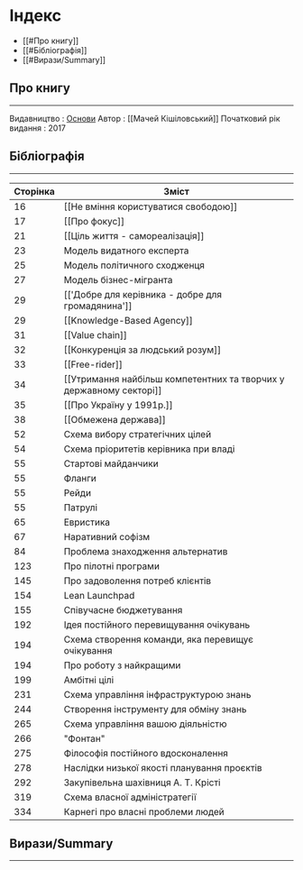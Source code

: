 # Індекс

 - [[#Про книгу]]
 - [[#Бібліографія]]
 - [[#Вирази/Summary]]

## Про книгу
***
Видавництво : [Основи](https://www.osnovypublishing.com/product-page/administration)
Автор : [[Мачей Кішіловський]]
Початковий рік видання : 2017

## Бібліографія
***

| Сторінка | Зміст                                                               |
| -------- | ------------------------------------------------------------------- |
| 16       | [[Не вміння користуватися свободою]]                                |
| 17       | [[Про фокус]]                                                       |
| 21       | [[Ціль життя - самореалізація]]                                     |
| 23       | Модель видатного експерта                                           |
| 25       | Модель політичного сходженця                                        |
| 27       | Модель бізнес-мігранта                                              |
| 29       | [['Добре для керівника - добре для громадянина']]                   |
| 29       | [[Knowledge-Based Agency]]                                          |
| 31       | [[Value chain]]                                                     |
| 32       | [[Конкуренція за людський розум]]                                   |
| 33       | [[Free-rider]]                                                      |
| 34       | [[Утримання найбільш компетентних та творчих у державному секторі]] |
| 35       | [[Про Україну у 1991р.]]                                            |
| 38       | [[Обмежена держава]]                                                |
| 52       | Схема вибору стратегічних цілей                                     |
| 54       | Схема пріоритетів керівника при владі                               |
| 55       | Стартові майданчики                                                 |
| 55       | Фланги                                                              |
| 55       | Рейди                                                               |
| 55       | Патрулі                                                             |
| 65       | Евристика                                                           |
| 67       | Наративний софізм                                                   |
| 84       | Проблема знаходження альтернатив                                    |
| 123      | Про пілотні програми                                                |
| 145      | Про задоволення потреб клієнтів                                     |
| 154      | Lean Launchpad                                                      |
| 155      | Співучасне бюджетування                                             |
| 192      | Ідея постійного перевищування очікувань                             |
| 194      | Схема створення команди, яка перевищує очікування                   |
| 194      | Про роботу з найкращими                                             |
| 199      | Амбітні цілі                                                        |
| 231      | Схема управління інфраструктурою знань                              |
| 244      | Створення інструменту для обміну знань                              |
| 265      | Схема управління вашою діяльністю                                   |
| 266      | "Фонтан"                                                            |
| 275      | Філософія постійного вдосконалення                                  |
| 278      | Наслідки низької якості планування проєктів                         |
| 292      | Закупівельна шахівниця А. Т. Крісті                                 |
| 319      | Схема власної адміністратегії                                       |
| 334      | Карнегі про власні проблеми людей                                   |

## Вирази/Summary
***


